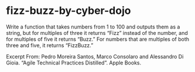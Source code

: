 # fizz-buzz-by-cyber-dojo

Write a function that takes numbers from 1 to 100 and outputs them as a string, but for multiples of three it returns “Fizz” instead of the number, and for multiples of five it returns “Buzz.” For numbers that are multiples of both three and five, it returns “FizzBuzz.” 

Excerpt From: Pedro Moreira Santos, Marco Consolaro and Alessandro Di Gioia. “Agile Technical Practices Distilled”. Apple Books. 
